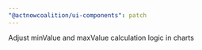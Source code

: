 ```yaml
---
"@actnowcoalition/ui-components": patch
---
```


Adjust minValue and maxValue calculation logic in charts
